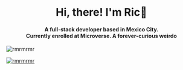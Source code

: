 <h1 align="center">Hi, there! I'm Ric👋</h1>
<h4 align="center">A full-stack developer based in Mexico City.<br>Currently enrolled at Microverse. A forever-curious weirdo</h4>


<p align="left"> <img src="https://komarev.com/ghpvc/?username=rmrmrmr&label=Profile%20views&color=0e75b6&style=flat" alt="rmrmrmr" /> </p>

<p align="left"> <a href="https://github.com/ryo-ma/github-profile-trophy"><img src="https://github-profile-trophy.vercel.app/?username=rmrmrmr" alt="rmrmrmr" /></a> </p>
